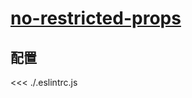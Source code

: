 
# [no-restricted-props](https://eslint.vuejs.org/rules/no-restricted-props.html)

## 配置

<<< ./.eslintrc.js
        